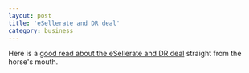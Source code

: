 ```yaml
---
layout: post
title: 'eSellerate and DR deal'
category: business
---
```


Here is a <a href="http://stevekiene.blogspot.com/2006/06/yes-i-sold-mindvision-esellerate-to.html">good read about the eSellerate and DR deal</a> straight from the horse's mouth.
